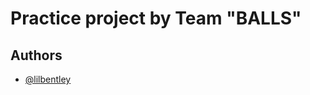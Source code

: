 
# Practice project by Team "BALLS"




## Authors

- [@lilbentley](https://www.github.com/lilbentley)
